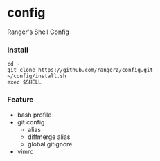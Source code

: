 # config

Ranger's Shell Config



### Install

```
cd ~
git clone https://github.com/rangerz/config.git
~/config/install.sh
exec $SHELL
```



### Feature

- bash profile
- git config
  - alias
  - diffmerge alias
  - global gitignore
- vimrc